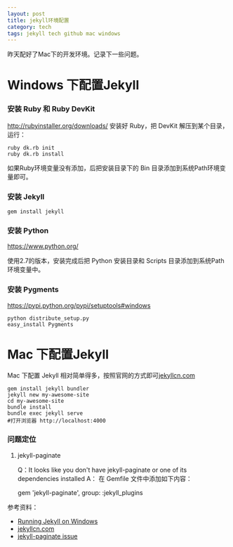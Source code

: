 ```yaml
---
layout: post
title: jekyll环境配置
category: tech
tags: jekyll tech github mac windows
---
```


昨天配好了Mac下的开发环境。记录下一些问题。

# Windows 下配置Jekyll
### 安装 Ruby 和 Ruby DevKit

<http://rubyinstaller.org/downloads/>
安装好 Ruby，把 DevKit 解压到某个目录，运行：

    ruby dk.rb init
    ruby dk.rb install
    
如果Ruby环境变量没有添加，后把安装目录下的 Bin 目录添加到系统Path环境变量即可。

### 安装 Jekyll

    gem install jekyll
    
### 安装 Python
<https://www.python.org/>

使用2.7的版本，安装完成后把 Python 安装目录和 Scripts 目录添加到系统Path环境变量中。

### 安装 Pygments
<https://pypi.python.org/pypi/setuptools#windows>

    python distribute_setup.py
    easy_install Pygments



# Mac 下配置Jekyll

Mac 下配置 Jekyll 相对简单得多，按照官网的方式即可[jekyllcn.com](http://jekyllcn.com)

    gem install jekyll bundler
    jekyll new my-awesome-site
    cd my-awesome-site
    bundle install
    bundle exec jekyll serve
    #打开浏览器 http://localhost:4000

### 问题定位

1. jekyll-paginate


    Q：It looks like you don't have jekyll-paginate or one of its dependencies installed
A：
    在 Gemfile 文件中添加如下内容：
    
    gem 'jekyll-paginate', group: :jekyll_plugins

    

参考资料：

* [Running Jekyll on Windows](http://www.madhur.co.in/blog/2011/09/01/runningjekyllwindows.html)
* [jekyllcn.com](http://jekyllcn.com)
* [jekyll-paginate issue](https://github.com/jekyll/jekyll/issues/4124)
